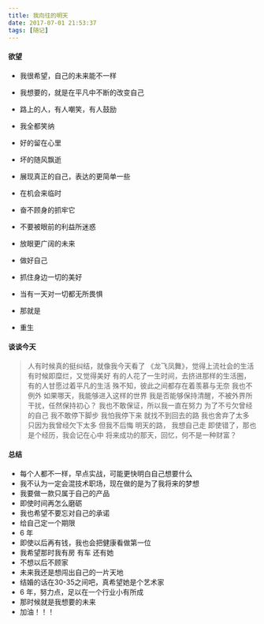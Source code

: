 ```yaml
---
title: 我向往的明天
date: 2017-07-01 21:53:37
tags: [随记]
---
```


#### 欲望
* 我很希望，自己的未来能不一样

* 我想要的，就是在平凡中不断的改变自己

* 路上的人，有人嘲笑，有人鼓励

* 我全都笑纳

* 好的留在心里

* 坏的随风飘逝

* 展现真正的自己，表达的更简单一些

* 在机会来临时

* 奋不顾身的抓牢它

* 不要被眼前的利益所迷惑

* 放眼更广阔的未来

* 做好自己

* 抓住身边一切的美好

* 当有一天对一切都无所畏惧

* 那就是

* 重生

#### 谈谈今天
> 人有时候真的挺纠结，就像我今天看了 《龙飞凤舞》，觉得上流社会的生活有时候即糜烂，又觉得美好
> 有的人花了一生时间，去挤进那样的生活圈，有的人甘愿过着平凡的生活
> 殊不知，彼此之间都存在着羡慕与无奈
> 我也不例外
> 如果哪天，我能够进入这样的世界
> 我是否能够保持清醒，不被外界所干扰，任然保持初心？
> 我也不敢保证，所以我一直在努力
> 为了不亏欠曾经的自己
> 我不敢停下脚步
> 我怕我停下来
> 就找不到回去的路
> 我也舍弃了太多
> 只因为我曾经欠下太多
> 但我不后悔
> 明天的路， 我想自己走
> 即使错了，那也是个经历，我会记在心中
> 将来成功的那天，回忆，何不是一种财富？

#### 总结

* 每个人都不一样，早点实战，可能更快明白自己想要什么
* 我不认为一定会混技术职场，现在做的是为了我将来的梦想
* 我要做一款只属于自己的产品
* 即使时间再怎么磨砺
* 我也希望不要忘对自己的承诺
* 给自己定一个期限 
* 6 年
* 即使以后再有钱，我也会把健康看做第一位
* 我希望那时我有房 有车 还有她
* 不想以后不顾家
* 未来我还是想闯出自己的一片天地
* 结婚的话在30-35之间吧，真希望她是个艺术家
* 6 年，努力点，足以在一个行业小有所成
* 那时候就是我想要的未来
* 加油！！！